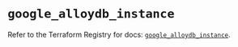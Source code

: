 # `google_alloydb_instance`

Refer to the Terraform Registry for docs: [`google_alloydb_instance`](https://registry.terraform.io/providers/hashicorp/google/6.21.0/docs/resources/alloydb_instance).
